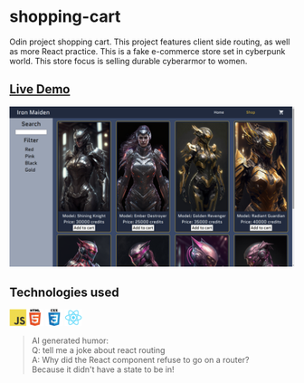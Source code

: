 # shopping-cart

Odin project shopping cart. This project features client side routing, as well as more React practice. This is a fake e-commerce store set in cyberpunk world. This store focus is selling durable cyberarmor to women.

## [Live Demo](https://confucii.github.io/shopping-cart/)

![Website layout image](https://raw.githubusercontent.com/Confucii/confucii/main/images/shopping_cart.png)

## Technologies used

<img src="https://raw.githubusercontent.com/devicons/devicon/master/icons/javascript/javascript-original.svg" alt="javascript" width="30" height="30"/><img src="https://raw.githubusercontent.com/devicons/devicon/master/icons/html5/html5-original-wordmark.svg" alt="html5" width="30" height="30"/> <img src="https://raw.githubusercontent.com/devicons/devicon/master/icons/css3/css3-original-wordmark.svg" alt="css3" width="30" height="30"/> <img src="https://raw.githubusercontent.com/devicons/devicon/1119b9f84c0290e0f0b38982099a2bd027a48bf1/icons/react/react-original.svg" alt="react" width="30" height="30"/>

> AI generated humor: <br>
> Q: tell me a joke about react routing <br>
> A: Why did the React component refuse to go on a router? <br>
> Because it didn't have a state to be in!
